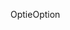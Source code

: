 <span data-ttu-id="0e70f-101">Optie</span><span class="sxs-lookup"><span data-stu-id="0e70f-101">Option</span></span>
